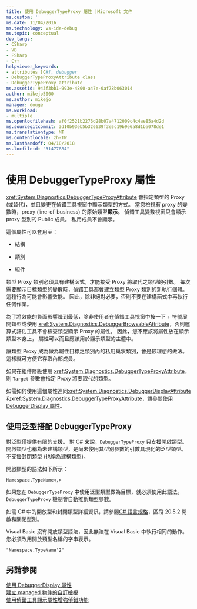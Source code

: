 ```yaml
---
title: 使用 DebuggerTypeProxy 屬性 |Microsoft 文件
ms.custom: ''
ms.date: 11/04/2016
ms.technology: vs-ide-debug
ms.topic: conceptual
dev_langs:
- CSharp
- VB
- FSharp
- C++
helpviewer_keywords:
- attributes [C#], debugger
- DebuggerTypeProxyAttribute class
- DebuggerTypeProxy attribute
ms.assetid: 943f3bb1-993e-4800-a47e-0af78b063014
author: mikejo5000
ms.author: mikejo
manager: douge
ms.workload:
- multiple
ms.openlocfilehash: af0f2521b2276d28b07a4712009c4c4ae85a4d2d
ms.sourcegitcommit: 3d10b93eb5b326639f3e5c19b9e6a8d1ba078de1
ms.translationtype: MT
ms.contentlocale: zh-TW
ms.lasthandoff: 04/18/2018
ms.locfileid: "31477884"
---
```

# <a name="using-debuggertypeproxy-attribute"></a>使用 DebuggerTypeProxy 屬性
<xref:System.Diagnostics.DebuggerTypeProxyAttribute> 會指定類型的 Proxy (或替代)，並且變更在偵錯工具視窗中顯示類型的方式。 當您檢視有 proxy 的變數時，proxy (line-of-business) 的原始類型**顯示**。 偵錯工具變數視窗只會顯示 proxy 型別的 Public 成員。 私用成員不會顯示。  
  
 這個屬性可以套用至：  
  
-   結構  
  
-   類別  
  
-   組件  
  
 類型 Proxy 類別必須具有建構函式，才能接受 Proxy 將取代之類型的引數。 每次需要顯示目標類型的變數時，偵錯工具都會建立類型 Proxy 類別的新執行個體。 這種行為可能會影響效能。 因此，除非絕對必要，否則不要在建構函式中再執行任何作業。  
  
 為了將效能的負面影響降到最低，除非使用者在偵錯工具視窗中按一下 + 符號展開類型或使用 <xref:System.Diagnostics.DebuggerBrowsableAttribute>，否則運算式評估工具不會檢查類型顯示 Proxy 的屬性。 因此，您不應該將屬性放在顯示類型本身上， 屬性可以而且應該用於顯示類型的主體中。  
  
 讓類型 Proxy 成為做為屬性目標之類別內的私用巢狀類別，會是較理想的做法。 這樣就可方便它存取內部成員。  
  
 如果在組件層級使用 <xref:System.Diagnostics.DebuggerTypeProxyAttribute>，則 `Target` 參數會指定 Proxy 將要取代的類型。  
  
 如需如何使用這個屬性連同<xref:System.Diagnostics.DebuggerDisplayAttribute>和<xref:System.Diagnostics.DebuggerTypeProxyAttribute>，請參閱[使用 DebuggerDisplay 屬性](../debugger/using-the-debuggerdisplay-attribute.md)。  
  
## <a name="using-generics-with-debuggertypeproxy"></a>使用泛型搭配 DebuggerTypeProxy  
 對泛型僅提供有限的支援。 對 C# 來說，`DebuggerTypeProxy` 只支援開啟類型。 開啟類型也稱為未建構類型，是尚未使用其型別參數的引數具現化的泛型類型。 不支援封閉類型 (也稱為建構類型)。  
  
 開啟類型的語法如下所示：  
  
 `Namespace.TypeName<,>`  
  
 如果您在 `DebuggerTypeProxy` 中使用泛型類型做為目標，就必須使用此語法。 `DebuggerTypeProxy` 機制會自動推斷類型參數。  
  
 如需 C# 中的開放型和封閉類型詳細資訊，請參閱[C# 語言規格](/dotnet/csharp/language-reference/language-specification)，區段 20.5.2 開啟和關閉型別。  
  
 Visual Basic 沒有開放類型語法，因此無法在 Visual Basic 中執行相同的動作。 您必須改用開放類型名稱的字串表示。  
  
 `"Namespace.TypeName'2"`  
  
## <a name="see-also"></a>另請參閱  
 [使用 DebuggerDisplay 屬性](../debugger/using-the-debuggerdisplay-attribute.md)   
 [建立.managed 物件的自訂檢視](../debugger/create-custom-views-of-dot-managed-objects.md)   
 [使用偵錯工具顯示屬性增強偵錯功能](/dotnet/framework/debug-trace-profile/enhancing-debugging-with-the-debugger-display-attributes)